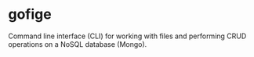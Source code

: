 # gofige
Command line interface (CLI) for working with files and performing CRUD operations on a NoSQL database (Mongo).
